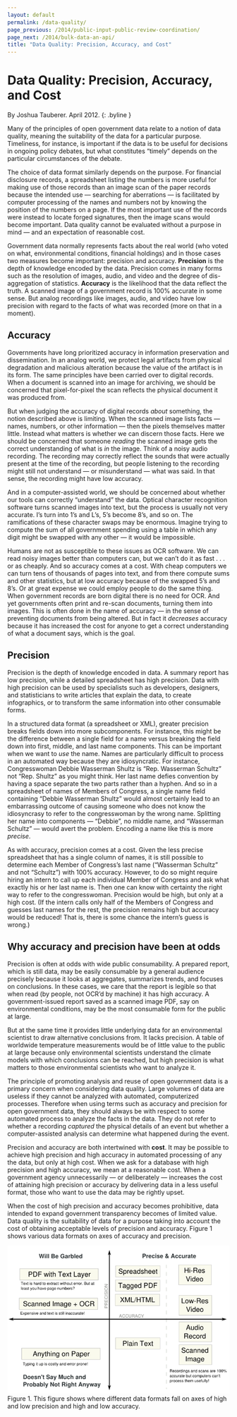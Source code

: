 ```yaml
---
layout: default
permalink: /data-quality/
page_previous: /2014/public-input-public-review-coordination/
page_next: /2014/bulk-data-an-api/
title: "Data Quality: Precision, Accuracy, and Cost"
---
```

Data Quality: Precision, Accuracy, and Cost
===========================================

By Joshua Tauberer. April 2012.
{: .byline }


Many of the principles of open government data relate to a notion of <span>data quality</span>, meaning the suitability of the data for a particular purpose. Timeliness, for instance, is important if the data is to be useful for decisions in ongoing policy debates, but what constitutes “<span>timely</span>” depends on the particular circumstances of the debate.

The choice of data format similarly depends on the purpose. For financial disclosure records, a spreadsheet listing the numbers is more useful for making use of those records than an image scan of the paper records because the intended use — searching for aberrations — is facilitated by computer processing of the names and numbers not by knowing the position of the numbers on a page. If the most important use of the records were instead to locate forged signatures, then the image scans would become important. Data quality cannot be evaluated without a purpose in mind — and an expectation of reasonable cost.

Government data normally represents facts about the real world (who voted on what, environmental conditions, financial holdings) and in those cases two measures become important: <span>precision</span> and <span>accuracy</span>. **Precision** is the depth of knowledge encoded by the data. Precision comes in many forms such as the resolution of images, audio, and video and the degree of dis-aggregation of statistics. **Accuracy** is the likelihood that the data reflect the truth. A scanned image of a government record is 100% accurate in some sense. But analog recordings like images, audio, and video have low precision with regard to the facts of what was recorded (more on that in a moment).

Accuracy
--------

Governments have long prioritized accuracy in information preservation and dissemination. In an analog world, we protect legal artifacts from physical degradation and malicious alteration because the value of the artifact is in its form. The same principles have been carried over to digital records. When a document is scanned into an image for archiving, we should be concerned that pixel-for-pixel the scan reflects the physical document it was produced from.

But when judging the accuracy of digital records *about* something, the notion described above is limiting. When the scanned image lists facts — names, numbers, or other information — then the pixels themselves matter little. Instead what matters is whether we can discern those facts. Here we should be concerned that someone *reading* the scanned image gets the correct understanding of what is *in* the image. Think of a noisy audio recording. The recording may correctly reflect the sounds that were actually present at the time of the recording, but people listening to the recording might still not understand — or misunderstand — what was said. In that sense, the recording might have low accuracy.

And in a computer-assisted world, we should be concerned about whether our tools can correctly “understand” the data. Optical character recognition software turns scanned images into text, but the process is usually not very accurate. I’s turn into 1’s and L’s, 5’s become 8’s, and so on. The ramifications of these character swaps may be enormous. Imagine trying to compute the sum of all government spending using a table in which any digit might be swapped with any other — it would be impossible.

Humans are not as susceptible to these issues as OCR software. We can read noisy images better than computers can, but we can’t do it as fast . . . or as cheaply. And so accuracy comes at a cost. With cheap computers we can turn tens of thousands of pages into text, and from there compute sums and other statistics, but at low accuracy because of the swapped 5’s and 8’s. Or at great expense we could employ people to do the same thing. When government records are born digital there is no need for OCR. And yet governments often print and re-scan documents, turning them into images. This is often done in the name of accuracy — in the sense of preventing documents from being altered. But in fact it *decreases* accuracy because it has increased the cost for anyone to get a correct understanding of what a document says, which is the goal.

Precision
---------

Precision is the depth of knowledge encoded in data. A summary report has low precision, while a detailed spreadsheet has high precision. Data with high precision can be used by specialists such as developers, designers, and statisticians to write articles that explain the data, to create infographics, or to transform the same information into other consumable forms.

In a structured data format (a spreadsheet or XML), greater precision breaks fields down into more subcomponents. For instance, this might be the difference between a single field for a name versus breaking the field down into first, middle, and last name components. This can be important when we want to *use* the name. Names are particularly difficult to process in an automated way because they are idiosyncratic. For instance, Congresswoman Debbie Wasserman Shultz is “Rep. Wasserman Schultz” not “Rep. Shultz” as you might think. Her last name defies convention by having a space separate the two parts rather than a hyphen. And so in a spreadsheet of names of Members of Congress, a single name field containing “Debbie Wasserman Shultz” would almost certainly lead to an embarrassing outcome of causing someone who does not know the idiosyncrasy to refer to the congresswoman by the wrong name. Splitting her name into components — “Debbie”, no middle name, and “Wasserman Schultz” — would avert the problem. Encoding a name like this is more *precise*.

As with accuracy, precision comes at a cost. Given the less precise spreadsheet that has a single column of names, it is still possible to determine each Member of Congress’s last name (“Wasserman Schultz” and not “Schultz”) with 100% accuracy. However, to do so might require hiring an intern to call up each individual Member of Congress and ask what exactly his or her last name is. Then one can know with certainty the right way to refer to the congresswoman. Precision would be high, but only at a high cost. (If the intern calls only half of the Members of Congress and guesses last names for the rest, the precision remains high but accuracy would be reduced! That is, there is some chance the intern’s guess is wrong.)

Why accuracy and precision have been at odds
--------------------------------------------

Precision is often at odds with wide public consumability. A prepared report, which is still data, may be easily consumable by a general audience precisely because it looks at aggregates, summarizes trends, and focuses on conclusions. In these cases, we care that the report is legible so that when read (by people, not OCR’d by machine) it has high accuracy. A government-issued report saved as a scanned image PDF, say on environmental conditions, may be the most consumable form for the public at large.

But at the same time it provides little underlying data for an environmental scientist to draw alternative conclusions from. It lacks precision. A table of worldwide temperature measurements would be of little value to the public at large because only environmental scientists understand the climate models with which conclusions can be reached, but high precision is what matters to those environmental scientists who want to analyze it.

The principle of promoting analysis and reuse of open government data is a primary concern when considering data quality. Large volumes of data are useless if they cannot be analyzed with automated, computerized processes. Therefore when using terms such as accuracy and precision for open government data, they should always be with respect to some automated process to analyze the facts in the data. They do not refer to whether a recording *captured* the physical details of an event but whether a computer-assisted analysis can determine what happened during the event.

Precision and accuracy are both intertwined with **<span>cost</span>**. It may be possible to achieve high precision and high accuracy in automated processing of any the data, but only at high cost. When we ask for a database with high precision and high accuracy, we mean at a reasonable cost. When a government agency unnecessarily — or deliberately — increases the cost of attaining high precision or accuracy by delivering data in a less useful format, those who want to use the data may be rightly upset.

When the cost of high precision and accuracy becomes prohibitive, data intended to expand government transparency becomes of limited value. Data quality is the suitability of data for a purpose taking into account the cost of obtaining acceptable levels of precision and accuracy. Figure 1 shows various data formats on axes of accuracy and precision.

![image](/figures/dataquality.png) <span>Figure 1. This figure shows where different data formats fall on axes of high and low precision and high and low accuracy.</span>


